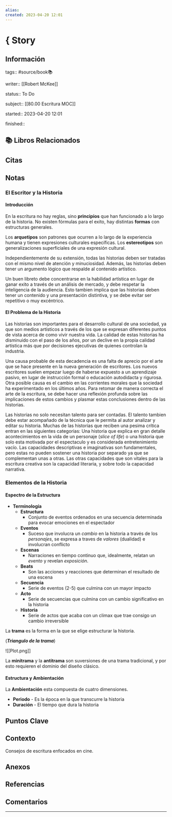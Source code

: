 ```yaml
---
alias: 
created: 2023-04-20 12:01
---
```

# { Story
## Información
tags:: #source/book📚 

writer:: [[Robert McKee]]

status:: To Do

subject:: [[80.00 Escritura MOC]]

started:: 2023-04-20 12:01

finished::

## 📚 Libros Relacionados

## Citas

## Notas
### El Escritor y la Historia
#### Introducción
En la escritura no hay reglas, sino **principios** que han funcionado a lo largo de la historia. No existen fórmulas para el exito, hay distintas **formas** con estructuras generales.

Los **arquetipos** son patrones que ocurren a lo largo de la experiencia humana y tienen expresiones culturales específicas. Los **estereotipos** son generalizaciones superficiales de una expresión cultural.

Independientemente de su extensión, todas las historias deben ser tratadas con el mismo nivel de atención y minuciosidad. Además, las historias deben tener un argumento lógico que respalde al contenido artístico.

Un buen libreto debe concentrarse en la habilidad artística en lugar de ganar exito a través de un análisis de mercado, y debe respetar la inteligencia de la audiencia. Esto tambien implica que las historias deben tener un contenido y una presentación distintiva, y se debe evitar ser repetitivo o muy excéntrico.

#### El Problema de la Historia
Las historias son importantes para el desarrollo cultural de una sociedad, ya que son medios artísticos a través de los que se expresan diferentes puntos de vista acerca de como vivir nuestra vida. La calidad de estas historias ha disminuido con el paso de los años, por un declive en la propia calidad artística más que por decisiones ejecutivas de quienes controlan la industria.

Una causa probable de esta decadencia es una falta de aprecio por el arte que se hace presente en la nueva generación de escritores. Los nuevos escritores suelen empezar luego de haberse expuesto a un aprendizaje pasivo, en lugar de instrucción formal o educación autodidacta y rigurosa. Otra posible causa es el cambio en las corrientes morales que la sociedad ha experimentado en los últimos años. Para retomar de manera correcta el arte de la escritura, se debe hacer una reflexión profunda sobre las implicaciones de estos cambios y plasmar estas conclusiones dentro de las historias.

Las historias no solo necesitan talento para ser contadas. El talento tambien debe estar acompañado de la técnica que le permita al autor analizar y editar su historia. Muchas de las historias que reciben una pesima crítica entran en las siguientes categorias: Una historia que explica en gran detalle acontecimientos en la vida de un personaje (*slice of life*) o una historia que solo esta motivada por el espectaculo y es considerada entretenimiento vacío. Las capacidades descriptivas e imaginativas son fundamentales, pero estas no pueden sostener una historia por separado ya que se complementan unas a otras. Las otras capacidades que son vitales para la escritura creativa son la capacidad literaria, y sobre todo la capacidad narrativa.

### Elementos de la Historia
#### Espectro de la Estructura
- **Terminología**
	- **Estructura**
		- Conjunto de eventos ordenados en una secuencia determinada para evocar emociones en el espectador
	- **Eventos**
		- Suceso que involucra un *cambio* en la historia a través de los *personajes*, se expresa a traves de *valores* (dualidad) e involucran conflicto
	- **Escenas**
		- Narraciones en tiempo continuo que, idealmente, relatan un *evento* y revelan *exposición*.
	- **Beats**
		- Son las acciones y reacciones que determinan el resultado de una escena
	- **Secuencia**
		- Serie de eventos (2-5) que culmina con un mayor impacto
	- **Acto**
		- Serie de secuencias que culmina con un cambio significativo en la historia
	- **Historia**
		- Serie de actos que acaba con un climax que trae consigo un cambio irreversible

La **trama** es la forma en la que se elige estructurar la historia.

(***Triangulo de la trama***)

![[Plot.png]]

La **minitrama** y la **antitrama** son suversiones de una trama tradicional, y por esto requieren el dominio del diseño clásico.

#### Estructura y Ambientación
La **Ambientación** esta compuesta de cuatro dimensiones.
- **Periodo** - Es la época en la que transcurre la historia
- **Duración** - El tiempo que dura la historia

## Puntos Clave

## Contexto
Consejos de escritura enfocados en cine.

## Anexos

## Referencias

## Comentarios
___

